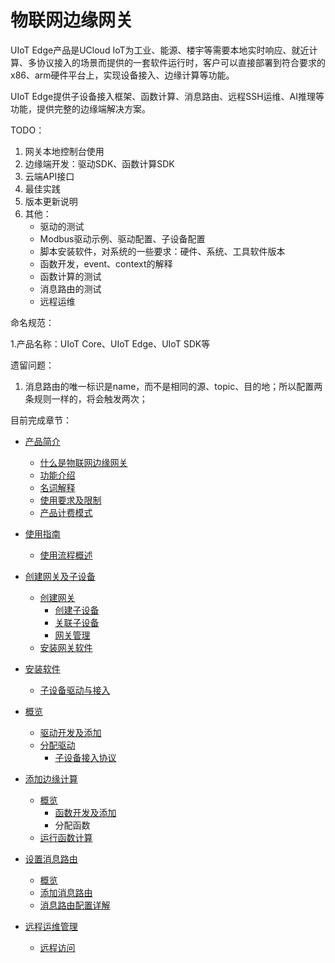 # 物联网边缘网关

UIoT Edge产品是UCloud IoT为工业、能源、楼宇等需要本地实时响应、就近计算、多协议接入的场景而提供的一套软件运行时，客户可以直接部署到符合要求的x86、arm硬件平台上，实现设备接入、边缘计算等功能。

UIoT Edge提供子设备接入框架、函数计算、消息路由、远程SSH运维、AI推理等功能，提供完整的边缘端解决方案。

TODO：

1. 网关本地控制台使用
2. 边缘端开发：驱动SDK、函数计算SDK
3. 云端API接口
4. 最佳实践
5. 版本更新说明
6. 其他：
   - 驱动的测试
   - Modbus驱动示例、驱动配置、子设备配置
   - 脚本安装软件，对系统的一些要求：硬件、系统、工具软件版本
   - 函数开发，event、context的解释
   - 函数计算的测试
   - 消息路由的测试
   - 远程运维

命名规范：

1.产品名称：UIoT Core、UIoT Edge、UIoT SDK等

遗留问题：

1. 消息路由的唯一标识是name，而不是相同的源、topic、目的地；所以配置两条规则一样的，将会触发两次；



目前完成章节：

- [产品简介](产品简介)

  - [什么是物联网边缘网关](产品简介/什么是物联网边缘网关.md)
  - [功能介绍](产品简介/功能介绍.md)
  - [名词解释](产品简介/名词解释.md)
  - [使用要求及限制](产品简介/使用要求及限制.md)
  - [产品计费模式](产品简介/产品计费模式.md)

- [使用指南](产品计费模式)

  - [使用流程概述](使用指南/使用流程概述.md)
- [创建网关及子设备](使用指南/创建网关及子设备)
  
  - [创建网关](使用指南/创建网关及子设备/创建网关.md)
    - [创建子设备](使用指南/创建网关及子设备/创建子设备.md)
    - [关联子设备](使用指南/创建网关及子设备/关联子设备.md)
    - [网关管理](使用指南/创建网关及子设备/网关管理.md)
  - [安装网关软件](使用指南/安装网关软件) 
- [安装软件](使用指南/安装网关软件/安装软件.md)
  
  - [子设备驱动与接入](使用指南/子设备接入)
- [概览](使用指南/子设备接入/概览.md)
    - [驱动开发及添加](使用指南/子设备接入/驱动开发及添加.md)
  - [分配驱动](使用指南/子设备接入/分配驱动.md)
    - [子设备接入协议](使用指南/子设备接入/子设备接入协议.md)
- [添加边缘计算](使用指南/添加边缘计算)
  - [概览](使用指南/添加边缘计算/概览.md)
    - [函数开发及添加](使用指南/添加边缘计算/函数开发及添加.md)
    - 分配函数
  - [运行函数计算](使用指南/添加边缘计算/运行函数计算.md)

- [设置消息路由](使用指南/设置消息路由)
  
    - [概览](使用指南/设置消息路由/概览.md)
    - [添加消息路由](使用指南/设置消息路由/添加消息路由.md)
  - [消息路由配置详解](使用指南/设置消息路由/消息路由配置详解.md)
  
- [远程运维管理](使用指南/远程运维管理)
  
  - [远程访问](使用指南/远程运维管理/远程访问.md)
  
